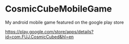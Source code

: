 # CosmicCubeMobileGame
My android mobile game featured on the google play store

https://play.google.com/store/apps/details?id=com.FUJ.CosmicCubed&hl=en
